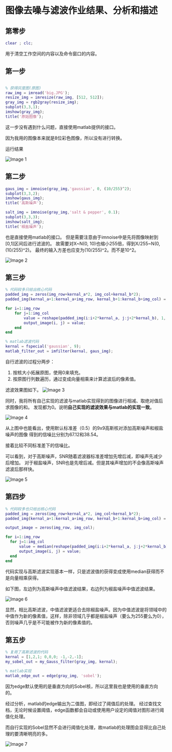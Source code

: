# 图像去噪与滤波作业结果、分析和描述

## 第零步

```matlab
clear ; clc;
```
用于清空工作空间的内容以及命令窗口的内容。

## 第一步

```matlab

% 获得灰度图(原图)
raw_img = imread('big.JPG');
resize_img = imresize(raw_img, [512, 512]);
gray_img = rgb2gray(resize_img);
subplot(3,3,1);
imshow(gray_img);
title('原始图像');

```
这一步没有遇到什么问题，直接使用matlab提供的接口。

因为我用的图像本来就是8位彩色图像，所以没有进行转换。

运行结果

![Image 1](./pic/1.JPG)

## 第二步

```matlab
gaus_img = imnoise(gray_img,'gaussian', 0, (10/255)^2);
subplot(3,3,2);
imshow(gaus_img);
title('高斯噪声');

salt_img = imnoise(gray_img,'salt & pepper', 0.1);
subplot(3,3,3);
imshow(salt_img);
title('椒盐噪声');
```
也是直接使用matlab的接口。
但是需要注意由于imnoise中是先将图像映射到[0,1]区间后进行滤波的。
故需要对X~N(0, 10)也缩小255倍，得到X/255~N(0, (10/255)^2)。
最终的输入方差也应变为(10/255)^2。而不是10^2。

![Image 2](./pic/2.JPG)


## 第三步

```matlab
% 代码较多只给出核心代码
padded_img = zeros(img_row+kernal_a*2, img_col+kernal_b*2);
padded_img(kernal_a+1:kernal_a+img_row, kernal_b+1:kernal_b+img_col) = noisy_image;

for i=1:img_row
    for j=1:img_col
        value = reshape(padded_img(i:i+2*kernal_a, j:j+2*kernal_b), 1, [])*kernal;
        output_image(i, j) = value;
    end
end

% matlab滤波代码
kernal = fspecial('gaussian', 9); 
matlab_filter_out = imfilter(kernal, gaus_img);
```
自行滤波的过程分两步：
1. 按核大小拓展原图，使用0来填充。
2. 按原图行列数遍历，通过变成向量相乘来计算滤波后的像素值。

滤波效果图如下。
![Image 3](./pic/3.JPG)

同时，我将所有自己实现的滤波与matlab实现得到的图像进行相减、取绝对值后求图像的和。
发现都为0。说明**自己实现的滤波效果与matlab的实现一致**。

![Image 4](./pic/4.JPG)

从上图中也能看出，使用默认标准差（0.5）的9x9高斯核对添加高斯噪声和椒盐噪声的图像
得到的信噪比分别为67.12和38.54。

接着比较不同标准差下的信噪比。

可以看到，对于高斯噪声，SNR随着滤波器标准差增加先增后减，即噪声先减少后增加。
对于椒盐噪声，SNR也是先增后减。但是其噪声增加的不会像高斯噪声滤波后那样快。

![Image 5](./pic/5.JPG)

## 第四步

```matlab
% 代码较多也只给出核心代码
padded_img = zeros(img_row+kernal_a*2, img_col+kernal_b*2);
padded_img(kernal_a+1:kernal_a+img_row, kernal_b+1:kernal_b+img_col) = noisy_image;

output_image = zeros(img_row, img_col);

for i=1:img_row
  for j=1:img_col
      value = median(reshape(padded_img(i:i+2*kernal_a, j:j+2*kernal_b), 1, []));
      output_image(i, j) = value;
  end
end

```

代码实现与高斯滤波实现基本一样，只是滤波值的获得变成使用median获得而不是向量相乘获得。

如下图，左边列为高斯噪声中值滤波结果，右边列为椒盐噪声中值滤波结果。

![Image 6](./pic/6.JPG)

显然，相比高斯滤波，中值滤波更适合去除椒盐噪声。因为中值滤波是将领域中的中值作为新的像素值，这样，除非领域几乎都是椒盐噪声（要么为255要么为0），否则噪声几乎是不可能被作为新的像素值的。

## 第五步

```matlab
% 复用了高斯滤波的代码
kernal = [1,2,1; 0,0,0; -1,-2,-1];
my_sobel_out = my_Gauss_filter(gray_img, kernal);

% matlab实现
matlab_edge_out = edge(gray_img, 'sobel');
```
因为edge默认使用的是垂直方向的Sobel核，所以这里我也是使用的垂直方向的。

经过分析，matlab的edge输出为二值图，即经过了阈值后的处理。
经过查找文档，无论时候设置阈值，edge函数都会自动或使用用户设定的阈值对图形进行阈值化处理。

而自行实现的Sobel显然不会进行阈值化处理，故matlab的处理图会显得比自己处理的要清晰明亮的多。

![Image 7](./pic/7.JPG)
